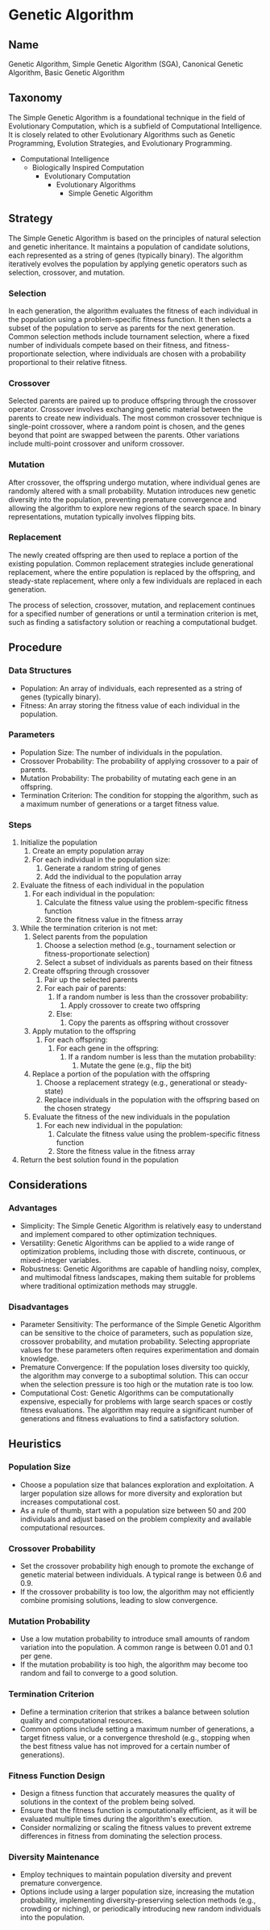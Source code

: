 # Genetic Algorithm

## Name
Genetic Algorithm,  Simple Genetic Algorithm (SGA), Canonical Genetic Algorithm, Basic Genetic Algorithm

## Taxonomy
The Simple Genetic Algorithm is a foundational technique in the field of Evolutionary Computation, which is a subfield of Computational Intelligence. It is closely related to other Evolutionary Algorithms such as Genetic Programming, Evolution Strategies, and Evolutionary Programming.

- Computational Intelligence
  - Biologically Inspired Computation
    - Evolutionary Computation
      - Evolutionary Algorithms
        - Simple Genetic Algorithm

## Strategy
The Simple Genetic Algorithm is based on the principles of natural selection and genetic inheritance. It maintains a population of candidate solutions, each represented as a string of genes (typically binary). The algorithm iteratively evolves the population by applying genetic operators such as selection, crossover, and mutation.

### Selection
In each generation, the algorithm evaluates the fitness of each individual in the population using a problem-specific fitness function. It then selects a subset of the population to serve as parents for the next generation. Common selection methods include tournament selection, where a fixed number of individuals compete based on their fitness, and fitness-proportionate selection, where individuals are chosen with a probability proportional to their relative fitness.

### Crossover
Selected parents are paired up to produce offspring through the crossover operator. Crossover involves exchanging genetic material between the parents to create new individuals. The most common crossover technique is single-point crossover, where a random point is chosen, and the genes beyond that point are swapped between the parents. Other variations include multi-point crossover and uniform crossover.

### Mutation
After crossover, the offspring undergo mutation, where individual genes are randomly altered with a small probability. Mutation introduces new genetic diversity into the population, preventing premature convergence and allowing the algorithm to explore new regions of the search space. In binary representations, mutation typically involves flipping bits.

### Replacement
The newly created offspring are then used to replace a portion of the existing population. Common replacement strategies include generational replacement, where the entire population is replaced by the offspring, and steady-state replacement, where only a few individuals are replaced in each generation.

The process of selection, crossover, mutation, and replacement continues for a specified number of generations or until a termination criterion is met, such as finding a satisfactory solution or reaching a computational budget.

## Procedure
### Data Structures
- Population: An array of individuals, each represented as a string of genes (typically binary).
- Fitness: An array storing the fitness value of each individual in the population.

### Parameters
- Population Size: The number of individuals in the population.
- Crossover Probability: The probability of applying crossover to a pair of parents.
- Mutation Probability: The probability of mutating each gene in an offspring.
- Termination Criterion: The condition for stopping the algorithm, such as a maximum number of generations or a target fitness value.

### Steps
1. Initialize the population
   1. Create an empty population array
   2. For each individual in the population size:
      1. Generate a random string of genes
      2. Add the individual to the population array
2. Evaluate the fitness of each individual in the population
   1. For each individual in the population:
      1. Calculate the fitness value using the problem-specific fitness function
      2. Store the fitness value in the fitness array
3. While the termination criterion is not met:
   1. Select parents from the population
      1. Choose a selection method (e.g., tournament selection or fitness-proportionate selection)
      2. Select a subset of individuals as parents based on their fitness
   2. Create offspring through crossover
      1. Pair up the selected parents
      2. For each pair of parents:
         1. If a random number is less than the crossover probability:
            1. Apply crossover to create two offspring
         2. Else:
            1. Copy the parents as offspring without crossover
   3. Apply mutation to the offspring
      1. For each offspring:
         1. For each gene in the offspring:
            1. If a random number is less than the mutation probability:
               1. Mutate the gene (e.g., flip the bit)
   4. Replace a portion of the population with the offspring
      1. Choose a replacement strategy (e.g., generational or steady-state)
      2. Replace individuals in the population with the offspring based on the chosen strategy
   5. Evaluate the fitness of the new individuals in the population
      1. For each new individual in the population:
         1. Calculate the fitness value using the problem-specific fitness function
         2. Store the fitness value in the fitness array
4. Return the best solution found in the population

## Considerations
### Advantages
- Simplicity: The Simple Genetic Algorithm is relatively easy to understand and implement compared to other optimization techniques.
- Versatility: Genetic Algorithms can be applied to a wide range of optimization problems, including those with discrete, continuous, or mixed-integer variables.
- Robustness: Genetic Algorithms are capable of handling noisy, complex, and multimodal fitness landscapes, making them suitable for problems where traditional optimization methods may struggle.

### Disadvantages
- Parameter Sensitivity: The performance of the Simple Genetic Algorithm can be sensitive to the choice of parameters, such as population size, crossover probability, and mutation probability. Selecting appropriate values for these parameters often requires experimentation and domain knowledge.
- Premature Convergence: If the population loses diversity too quickly, the algorithm may converge to a suboptimal solution. This can occur when the selection pressure is too high or the mutation rate is too low.
- Computational Cost: Genetic Algorithms can be computationally expensive, especially for problems with large search spaces or costly fitness evaluations. The algorithm may require a significant number of generations and fitness evaluations to find a satisfactory solution.

## Heuristics
### Population Size
- Choose a population size that balances exploration and exploitation. A larger population size allows for more diversity and exploration but increases computational cost.
- As a rule of thumb, start with a population size between 50 and 200 individuals and adjust based on the problem complexity and available computational resources.

### Crossover Probability
- Set the crossover probability high enough to promote the exchange of genetic material between individuals. A typical range is between 0.6 and 0.9.
- If the crossover probability is too low, the algorithm may not efficiently combine promising solutions, leading to slow convergence.

### Mutation Probability
- Use a low mutation probability to introduce small amounts of random variation into the population. A common range is between 0.01 and 0.1 per gene.
- If the mutation probability is too high, the algorithm may become too random and fail to converge to a good solution.

### Termination Criterion
- Define a termination criterion that strikes a balance between solution quality and computational resources.
- Common options include setting a maximum number of generations, a target fitness value, or a convergence threshold (e.g., stopping when the best fitness value has not improved for a certain number of generations).

### Fitness Function Design
- Design a fitness function that accurately measures the quality of solutions in the context of the problem being solved.
- Ensure that the fitness function is computationally efficient, as it will be evaluated multiple times during the algorithm's execution.
- Consider normalizing or scaling the fitness values to prevent extreme differences in fitness from dominating the selection process.

### Diversity Maintenance
- Employ techniques to maintain population diversity and prevent premature convergence.
- Options include using a larger population size, increasing the mutation probability, implementing diversity-preserving selection methods (e.g., crowding or niching), or periodically introducing new random individuals into the population.